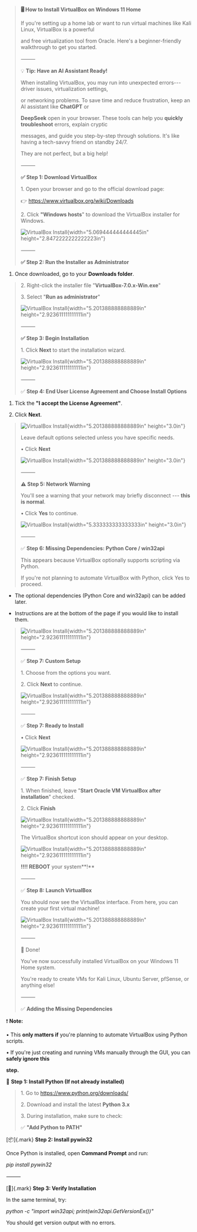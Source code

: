 > **🖥️ How to Install VirtualBox on Windows 11 Home**
>
> If you're setting up a home lab or want to run virtual machines like
> Kali Linux, VirtualBox is a powerful
>
> and free virtualization tool from Oracle. Here's a beginner-friendly
> walkthrough to get you started.
>
> ⸻
>
> 💡 **Tip: Have an AI Assistant Ready!**
>
> When installing VirtualBox, you may run into unexpected
> errors---driver issues, virtualization settings,
>
> or networking problems. To save time and reduce frustration, keep an
> AI assistant like **ChatGPT** or
>
> **DeepSeek** open in your browser. These tools can help you **quickly
> troubleshoot** errors, explain cryptic
>
> messages, and guide you step-by-step through solutions. It's like
> having a tech-savvy friend on standby 24/7.
>
> They are not perfect, but a big help!
>
> ⸻
>
> **✅ Step 1: Download VirtualBox**
>
> 1\. Open your browser and go to the official download page:
>
> 👉 <https://www.virtualbox.org/wiki/Downloads>
>
> 2\. Click **"Windows hosts**" to download the VirtualBox installer for
> Windows.
>
> ![VirtualBox Install](images/1.png){width="5.069444444444445in"
> height="2.8472222222222223in"}
>
> ⸻
>
> **✅ Step 2: Run the Installer as Administrator**

1.  Once downloaded, go to your **Downloads folder**.

> 2\. Right-click the installer file "**VirtualBox-7.0.x-Win.exe**"
>
> 3\. Select "**Run as administrator**"
>
> ![VirtualBox Install](images/2.png){width="5.201388888888889in"
> height="2.923611111111111in"}
>
> ⸻
>
> **✅ Step 3: Begin Installation**
>
> 1\. Click **Next** to start the installation wizard.
>
> ![VirtualBox Install](images/3.png){width="5.201388888888889in"
> height="2.923611111111111in"}
>
> ⸻
>
> ✅ **Step 4: End User License Agreement and Choose Install Options**

1.  Tick the **"I accept the License Agreement"**.

2.  Click **Next**.

> ![VirtualBox Install](images/4.png){width="5.201388888888889in" height="3.0in"}
>
> Leave default options selected unless you have specific needs.
>
> • Click **Next**
>
> ![VirtualBox Install](images/5.png){width="5.201388888888889in" height="3.0in"}
>
> ⸻
>
> **⚠️ Step 5: Network Warning**
>
> You'll see a warning that your network may briefly disconnect ---
> **this is normal**.
>
> • Click **Yes** to continue.
>
> ![VirtualBox Install](images/6.png){width="5.333333333333333in" height="3.0in"}
>
> ⸻
>
> ✅ **Step 6: Missing Dependencies: Python Core / win32api**
>
> This appears because VirtualBox optionally supports scripting via
> Python.
>
> If you're not planning to automate VirtualBox with Python, click Yes
> to proceed.

- The optional dependencies (Python Core and win32api) can be added
  later.

- Instructions are at the bottom of the page if you would like to
  install them.

> ![VirtualBox Install](images/7.png){width="5.201388888888889in"
> height="2.923611111111111in"}
>
> ⸻
>
> ✅ **Step 7: Custom Setup**
>
> 1\. Choose from the options you want.
>
> 2\. Click **Next** to continue.
>
> ![VirtualBox Install](images/2.8){width="5.201388888888889in"
> height="2.923611111111111in"}
>
> ⸻
>
> ✅ **Step 7: Ready to Install**
>
> • Click **Next**
>
> ![VirtualBox Install](images/9.png){width="5.201388888888889in"
> height="2.923611111111111in"}
>
> ⸻
>
> ✅ **Step 7: Finish Setup**
>
> 1\. When finished, leave "**Start Oracle VM VirtualBox after
> installation**" checked.
>
> 2\. Click **Finish**
>
> ![VirtualBox Install](images/10.png){width="5.201388888888889in"
> height="2.923611111111111in"}
>
> The VirtualBox shortcut icon should appear on your desktop.
>
> ![VirtualBox Install](images/11.png){width="5.201388888888889in"
> height="2.923611111111111in"}
>
> **!!!! REBOOT** your system**!**
>
> ⸻
>
> ✅ **Step 8: Launch VirtualBox**
>
> You should now see the VirtualBox interface. From here, you can create
> your first virtual machine!
>
> ![VirtualBox Install](images/12.png){width="5.201388888888889in"
> height="2.923611111111111in"}
>
> ⸻
>
> 🎉 Done!
>
> You've now successfully installed VirtualBox on your Windows 11 Home
> system.
>
> You're ready to create VMs for Kali Linux, Ubuntu Server, pfSense, or
> anything else!
>
> ⸻
>
> ✅ **Adding the Missing Dependencies**

❗ **Note:**

• This **only matters if** you're planning to automate VirtualBox using
Python scripts.

• If you're just creating and running VMs manually through the GUI, you
can **safely ignore this**

**step.**

🐍 **Step 1: Install Python (If not already installed)**

> 1\. Go to <https://www.python.org/downloads/>
>
> 2\. Download and install the latest **Python 3.x**
>
> 3\. During installation, make sure to check:
>
> ✅ **"Add Python to PATH"**

[📦]{.mark} **Step 2: Install pywin32**

Once Python is installed, open **Command Prompt** and run:

*pip install pywin32*

⸻

[🔁]{.mark} **Step 3: Verify Installation**

In the same terminal, try:

*python -c \"import win32api; print(win32api.GetVersionEx())\"*

You should get version output with no errors.
